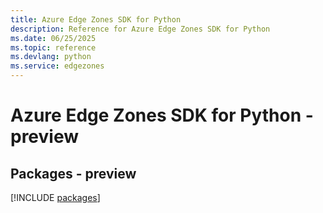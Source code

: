 ```yaml
---
title: Azure Edge Zones SDK for Python
description: Reference for Azure Edge Zones SDK for Python
ms.date: 06/25/2025
ms.topic: reference
ms.devlang: python
ms.service: edgezones
---
```

# Azure Edge Zones SDK for Python - preview
## Packages - preview
[!INCLUDE [packages](edge-zones-index.md)]